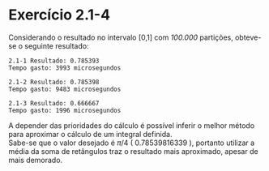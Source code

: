 # Exercício 2.1-4

Considerando o resultado no intervalo [0,1] com *100.000* partições, obteve-se o seguinte resultado:

```
2.1-1 Resultado: 0.785393
Tempo gasto: 3993 microsegundos

2.1-2 Resultado: 0.785398
Tempo gasto: 9483 microsegundos

2.1-3 Resultado: 0.666667
Tempo gasto: 1996 microsegundos
```

A depender das prioridades do cálculo é possível inferir o melhor método para aproximar o cálculo de um integral definida.  
Sabe-se que o valor desejado é $\pi/4$ ( 0.78539816339 ), portanto utilizar a média da soma de retângulos traz o resultado mais aproximado, apesar de mais demorado.
